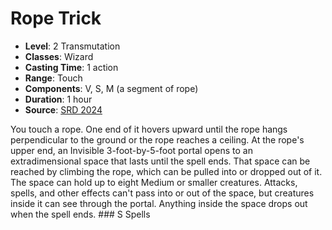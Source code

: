 # Rope Trick

- **Level**: 2 Transmutation
- **Classes**: Wizard
- **Casting Time**: 1 action
- **Range**: Touch
- **Components**: V, S, M (a segment of rope)
- **Duration**: 1 hour
- **Source**: [SRD 2024](../../../srds/SRD_2024.pdf)

You touch a rope. One end of it hovers upward until the rope hangs perpendicular to the ground or the rope reaches a ceiling. At the rope's upper end, an Invisible 3-foot-by-5-foot portal opens to an extradimensional space that lasts until the spell ends. That space can be reached by climbing the rope, which can be pulled into or dropped out of it. The space can hold up to eight Medium or smaller creatures. Attacks, spells, and other effects can't pass into or out of the space, but creatures inside it can see through the portal. Anything inside the space drops out when the spell ends. ### S Spells

